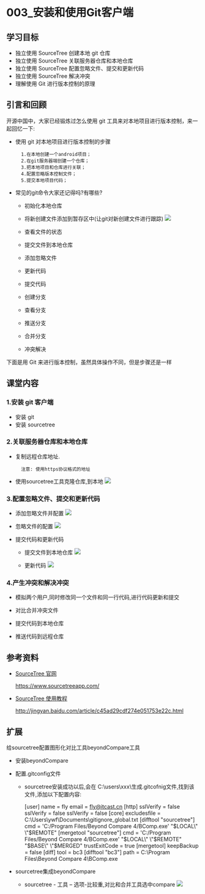 # 003_安装和使用Git客户端
## 学习目标
- 独立使用 SourceTree 创建本地 git 仓库
- 独立使用 SourceTree 关联服务器仓库和本地仓库
- 独立使用 SourceTree 配置忽略文件、提交和更新代码
- 独立使用 SourceTree 解决冲突
- 理解使用 Git 进行版本控制的原理



## 引言和回顾
开源中国中，大家已经锻炼过怎么使用 git 工具来对本地项目进行版本控制，来一起回忆一下:

- 使用 git 对本地项目进行版本控制的步骤

        1.在本地创建一个android项目；
        2.在git服务器端创建一个仓库；
        3.把本地项目和仓库进行关联；
        4.配置忽略版本控制文件；
        5.提交本地项目代码；

- 常见的git命令大家还记得吗?有哪些?

     * 初始化本地仓库
     
     * 将新创建文件添加到暂存区中(让git对新创建文件进行跟踪)
         ![](/assets/git-cmd-01.png)
     * 查看文件的状态
     
     * 提交文件到本地仓库
     * 添加忽略文件
     * 更新代码
     * 提交代码
     * 创建分支
     * 查看分支
     * 推送分支
     * 合并分支
     * 冲突解决
    

下面是用 Git 来进行版本控制，虽然具体操作不同，但是步骤还是一样


## 课堂内容

### 1.安装 git 客户端

- 安装 git
- 安装 sourcetree

### 2.关联服务器仓库和本地仓库

- 复制远程仓库地址. 

        注意: 使用https协议格式的地址

- 使用sourcetree工具克隆仓库,到本地
![](/assets/使用sourcetree克隆仓库到本地.png)


### 3.配置忽略文件、提交和更新代码
- 添加忽略文件并配置
![](/assets/添加忽略文件.png)

- 忽略文件的配置
![](/assets/忽略文件的配置.png)

- 提交代码和更新代码

    * 提交文件到本地仓库
    ![](/assets/提交文件到本地仓库.png)

    * 更新代码
    ![](/assets/更新代码.png)
    
    
### 4.产生冲突和解决冲突

- 模拟两个用户,同时修改同一个文件和同一行代码,进行代码更新和提交

- 对比合并冲突文件
- 提交代码到本地仓库
- 推送代码到远程仓库


## 参考资料
- [SourceTree 官网](https://www.sourcetreeapp.com/)

    https://www.sourcetreeapp.com/
    
- [SourceTree 使用教程](http://jingyan.baidu.com/article/c45ad29cdf274e051753e22c.html)

    http://jingyan.baidu.com/article/c45ad29cdf274e051753e22c.html
    
    
    
## 扩展

给sourcetree配置图形化对比工具beyondCompare工具

- 安装beyondCompare
 
- 配置.gitconfig文件

    * sourcetree安装成功以后,会在 C:\users\xxx\生成.gitcofnig文件,找到该文件,添加以下配置内容:
    
    
        [user]
	name = fly
	email = fly@itcast.cn
        [http]
         	sslVerify = false
         	sslVerify = false
         	sslVerify = false
        [core]
         	excludesfile = C:\\Users\\ywf\\Documents\\gitignore_global.txt
         [difftool "sourcetree"]
         	cmd = 'C:/Program Files/Beyond Compare 4/BComp.exe' \"$LOCAL\" \"$REMOTE\"
         [mergetool "sourcetree"]
         	cmd = 'C:/Program Files/Beyond Compare 4/BComp.exe' \"$LOCAL\" \"$REMOTE\" \"$BASE\" \"$MERGED\"
         	trustExitCode = true
         [mergetool]
         	keepBackup = false
         [diff]
         	tool = bc3
         [difftool "bc3"]
         	path = C:\\Program Files\\Beyond Compare 4\\BComp.exe
         
    
- sourcetree集成beyondCompare

    * sourcetree - 工具 – 选项-比较重,对比和合并工具选中compare
 ![](/assets/sourcetree集成beyondCompare对比工具.png)


